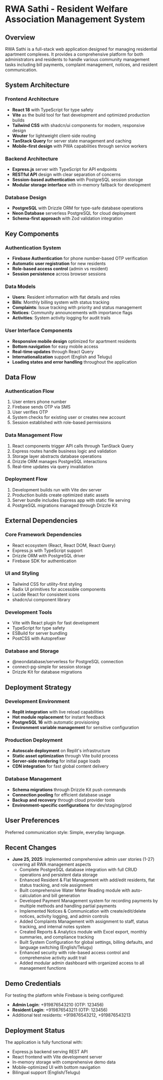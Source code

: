 # RWA Sathi - Resident Welfare Association Management System

## Overview

RWA Sathi is a full-stack web application designed for managing residential apartment complexes. It provides a comprehensive platform for both administrators and residents to handle various community management tasks including bill payments, complaint management, notices, and resident communication.

## System Architecture

### Frontend Architecture
- **React 18** with TypeScript for type safety
- **Vite** as the build tool for fast development and optimized production builds
- **Tailwind CSS** with shadcn/ui components for modern, responsive design
- **Wouter** for lightweight client-side routing
- **TanStack Query** for server state management and caching
- **Mobile-first design** with PWA capabilities through service workers

### Backend Architecture
- **Express.js** server with TypeScript for API endpoints
- **RESTful API** design with clear separation of concerns
- **Session-based authentication** with PostgreSQL session storage
- **Modular storage interface** with in-memory fallback for development

### Database Design
- **PostgreSQL** with Drizzle ORM for type-safe database operations
- **Neon Database** serverless PostgreSQL for cloud deployment
- **Schema-first approach** with Zod validation integration

## Key Components

### Authentication System
- **Firebase Authentication** for phone number-based OTP verification
- **Automatic user registration** for new residents
- **Role-based access control** (admin vs resident)
- **Session persistence** across browser sessions

### Data Models
- **Users**: Resident information with flat details and roles
- **Bills**: Monthly billing system with status tracking
- **Complaints**: Issue tracking with priority and status management
- **Notices**: Community announcements with importance flags
- **Activities**: System activity logging for audit trails

### User Interface Components
- **Responsive mobile design** optimized for apartment residents
- **Bottom navigation** for easy mobile access
- **Real-time updates** through React Query
- **Internationalization** support (English and Telugu)
- **Loading states and error handling** throughout the application

## Data Flow

### Authentication Flow
1. User enters phone number
2. Firebase sends OTP via SMS
3. User verifies OTP
4. System checks for existing user or creates new account
5. Session established with role-based permissions

### Data Management Flow
1. React components trigger API calls through TanStack Query
2. Express routes handle business logic and validation
3. Storage layer abstracts database operations
4. Drizzle ORM manages PostgreSQL interactions
5. Real-time updates via query invalidation

### Deployment Flow
1. Development builds run with Vite dev server
2. Production builds create optimized static assets
3. Server bundle includes Express app with static file serving
4. PostgreSQL migrations managed through Drizzle Kit

## External Dependencies

### Core Framework Dependencies
- React ecosystem (React, React DOM, React Query)
- Express.js with TypeScript support
- Drizzle ORM with PostgreSQL driver
- Firebase SDK for authentication

### UI and Styling
- Tailwind CSS for utility-first styling
- Radix UI primitives for accessible components
- Lucide React for consistent icons
- shadcn/ui component library

### Development Tools
- Vite with React plugin for fast development
- TypeScript for type safety
- ESBuild for server bundling
- PostCSS with Autoprefixer

### Database and Storage
- @neondatabase/serverless for PostgreSQL connection
- connect-pg-simple for session storage
- Drizzle Kit for database migrations

## Deployment Strategy

### Development Environment
- **Replit integration** with live reload capabilities
- **Hot module replacement** for instant feedback
- **PostgreSQL 16** with automatic provisioning
- **Environment variable management** for sensitive configuration

### Production Deployment
- **Autoscale deployment** on Replit's infrastructure
- **Static asset optimization** through Vite build process
- **Server-side rendering** for initial page loads
- **CDN integration** for fast global content delivery

### Database Management
- **Schema migrations** through Drizzle Kit push commands
- **Connection pooling** for efficient database usage
- **Backup and recovery** through cloud provider tools
- **Environment-specific configurations** for dev/staging/prod

## User Preferences

Preferred communication style: Simple, everyday language.

## Recent Changes

- **June 25, 2025**: Implemented comprehensive admin user stories (1-27) covering all RWA management aspects
  - Complete PostgreSQL database integration with full CRUD operations and persistent data storage
  - Enhanced Resident & Flat Management with add/edit residents, flat status tracking, and role assignment
  - Built comprehensive Water Meter Reading module with auto-calculation and bill generation
  - Developed Payment Management system for recording payments by multiple methods and handling partial payments
  - Implemented Notices & Communication with create/edit/delete notices, activity logging, and admin controls
  - Added Complaints Management with assignment to staff, status tracking, and internal notes system
  - Created Reports & Analytics module with Excel export, monthly summaries, and compliance tracking
  - Built System Configuration for global settings, billing defaults, and language switching (English/Telugu)
  - Enhanced security with role-based access control and comprehensive activity audit trail
  - Added modular admin dashboard with organized access to all management functions

## Demo Credentials

For testing the platform while Firebase is being configured:
- **Admin Login**: +919876543210 (OTP: 123456)
- **Resident Login**: +919876543211 (OTP: 123456)
- Additional test residents: +919876543212, +919876543213

## Deployment Status

The application is fully functional with:
- Express.js backend serving REST API
- React frontend with Vite development server
- In-memory storage with comprehensive demo data
- Mobile-optimized UI with bottom navigation
- Bilingual support (English/Telugu)